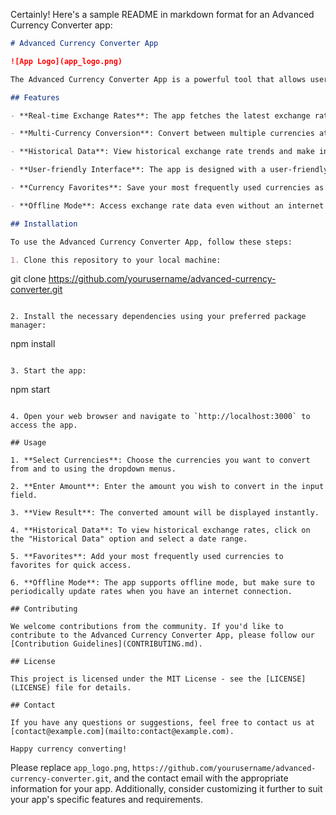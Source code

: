Certainly! Here's a sample README in markdown format for an Advanced Currency Converter app:

```markdown
# Advanced Currency Converter App

![App Logo](app_logo.png)

The Advanced Currency Converter App is a powerful tool that allows users to effortlessly convert between different currencies. This README provides an overview of the app's features, installation instructions, and usage guidelines.

## Features

- **Real-time Exchange Rates**: The app fetches the latest exchange rates from a reliable source, ensuring accuracy in currency conversion.

- **Multi-Currency Conversion**: Convert between multiple currencies at once, making it convenient for travelers and international business transactions.

- **Historical Data**: View historical exchange rate trends and make informed currency conversion decisions.

- **User-friendly Interface**: The app is designed with a user-friendly interface for a seamless and intuitive user experience.

- **Currency Favorites**: Save your most frequently used currencies as favorites for quick access.

- **Offline Mode**: Access exchange rate data even without an internet connection, with the ability to update rates when online.

## Installation

To use the Advanced Currency Converter App, follow these steps:

1. Clone this repository to your local machine:

   ```
   git clone https://github.com/yourusername/advanced-currency-converter.git
   ```

2. Install the necessary dependencies using your preferred package manager:

   ```
   npm install
   ```

3. Start the app:

   ```
   npm start
   ```

4. Open your web browser and navigate to `http://localhost:3000` to access the app.

## Usage

1. **Select Currencies**: Choose the currencies you want to convert from and to using the dropdown menus.

2. **Enter Amount**: Enter the amount you wish to convert in the input field.

3. **View Result**: The converted amount will be displayed instantly.

4. **Historical Data**: To view historical exchange rates, click on the "Historical Data" option and select a date range.

5. **Favorites**: Add your most frequently used currencies to favorites for quick access.

6. **Offline Mode**: The app supports offline mode, but make sure to periodically update rates when you have an internet connection.

## Contributing

We welcome contributions from the community. If you'd like to contribute to the Advanced Currency Converter App, please follow our [Contribution Guidelines](CONTRIBUTING.md).

## License

This project is licensed under the MIT License - see the [LICENSE](LICENSE) file for details.

## Contact

If you have any questions or suggestions, feel free to contact us at [contact@example.com](mailto:contact@example.com).

Happy currency converting!
```

Please replace `app_logo.png`, `https://github.com/yourusername/advanced-currency-converter.git`, and the contact email with the appropriate information for your app. Additionally, consider customizing it further to suit your app's specific features and requirements.
